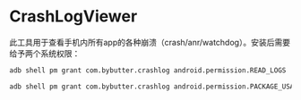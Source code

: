 # CrashLogViewer

此工具用于查看手机内所有app的各种崩溃（crash/anr/watchdog）。安装后需要给予两个系统权限：
```bash
adb shell pm grant com.bybutter.crashlog android.permission.READ_LOGS

adb shell pm grant com.bybutter.crashlog android.permission.PACKAGE_USAGE_STATS
```